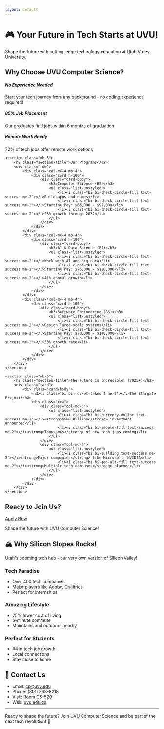 ```yaml
---
layout: default
---
```


<div class="hero-section">
    <div class="container">
        <h1 class="display-4">🎮 Your Future in Tech Starts at UVU!</h1>
        <p class="lead">Shape the future with cutting-edge technology education at Utah Valley University.</p>
    </div>
</div>

<div class="container">
    <section class="mb-5">
        <h2 class="section-title">Why Choose UVU Computer Science?</h2>
        <div class="row">
            <div class="col-md-4 mb-4">
                <div class="card h-100">
                    <div class="card-body text-center">
                        <i class="bi bi-code-slash feature-icon"></i>
                        <h5 class="card-title">No Experience Needed</h5>
                        <p class="card-text">Start your tech journey from any background - no coding experience required!</p>
                    </div>
                </div>
            </div>
            <div class="col-md-4 mb-4">
                <div class="card h-100">
                    <div class="card-body text-center">
                        <i class="bi bi-graph-up-arrow feature-icon"></i>
                        <h5 class="card-title">85% Job Placement</h5>
                        <p class="card-text">Our graduates find jobs within 6 months of graduation</p>
                    </div>
                </div>
            </div>
            <div class="col-md-4 mb-4">
                <div class="card h-100">
                    <div class="card-body text-center">
                        <i class="bi bi-laptop feature-icon"></i>
                        <h5 class="card-title">Remote Work Ready</h5>
                        <p class="card-text">72% of tech jobs offer remote work options</p>
                    </div>
                </div>
            </div>
        </div>
    </section>

    <section class="mb-5">
        <h2 class="section-title">Our Programs</h2>
        <div class="row">
            <div class="col-md-4 mb-4">
                <div class="card h-100">
                    <div class="card-body">
                        <h3>Computer Science (BS)</h3>
                        <ul class="list-unstyled">
                            <li><i class="bi bi-check-circle-fill text-success me-2"></i>Build apps and games</li>
                            <li><i class="bi bi-check-circle-fill text-success me-2"></i>Starting Pay: $65,000 - $95,000</li>
                            <li><i class="bi bi-check-circle-fill text-success me-2"></i>26% growth through 2032</li>
                        </ul>
                    </div>
                </div>
            </div>
            <div class="col-md-4 mb-4">
                <div class="card h-100">
                    <div class="card-body">
                        <h3>AI & Data Science (BS)</h3>
                        <ul class="list-unstyled">
                            <li><i class="bi bi-check-circle-fill text-success me-2"></i>Work with AI and big data</li>
                            <li><i class="bi bi-check-circle-fill text-success me-2"></i>Starting Pay: $75,000 - $110,000</li>
                            <li><i class="bi bi-check-circle-fill text-success me-2"></i>41% annual growth</li>
                        </ul>
                    </div>
                </div>
            </div>
            <div class="col-md-4 mb-4">
                <div class="card h-100">
                    <div class="card-body">
                        <h3>Software Engineering (BS)</h3>
                        <ul class="list-unstyled">
                            <li><i class="bi bi-check-circle-fill text-success me-2"></i>Design large-scale systems</li>
                            <li><i class="bi bi-check-circle-fill text-success me-2"></i>Starting Pay: $70,000 - $100,000</li>
                            <li><i class="bi bi-check-circle-fill text-success me-2"></i>33% growth rate</li>
                        </ul>
                    </div>
                </div>
            </div>
        </div>
    </section>

    <section class="mb-5">
        <h2 class="section-title">The Future is Incredible! (2025+)</h2>
        <div class="card">
            <div class="card-body">
                <h3><i class="bi bi-rocket-takeoff me-2"></i>The Stargate Project</h3>
                <div class="row">
                    <div class="col-md-6">
                        <ul class="list-unstyled">
                            <li><i class="bi bi-currency-dollar text-success me-2"></i><strong>$500 Billion</strong> investment announced</li>
                            <li><i class="bi bi-people-fill text-success me-2"></i><strong>Thousands</strong> of new tech jobs coming</li>
                        </ul>
                    </div>
                    <div class="col-md-6">
                        <ul class="list-unstyled">
                            <li><i class="bi bi-building text-success me-2"></i><strong>Major companies</strong> like Microsoft, NVIDIA</li>
                            <li><i class="bi bi-geo-alt-fill text-success me-2"></i><strong>Multiple tech campuses</strong> planned</li>
                        </ul>
                    </div>
                </div>
            </div>
        </div>
    </section>
</div>

<section class="py-5" style="background-color: var(--uvu-light-gray);">
    <div class="container">
        <h2 class="section-title">Ready to Join Us?</h2>
        <div class="text-center">
            <a href="https://www.uvu.edu/admissions/" class="btn btn-success btn-lg">Apply Now</a>
            <p class="mt-3">Shape the future with UVU Computer Science!</p>
        </div>
    </div>
</section>

## 🏔️ Why Silicon Slopes Rocks!

Utah's booming tech hub - our very own version of Silicon Valley!

### Tech Paradise
- Over 400 tech companies
- Major players like Adobe, Qualtrics
- Perfect for internships

### Amazing Lifestyle
- 25% lower cost of living
- 5-minute commute
- Mountains and outdoors nearby

### Perfect for Students
- #4 in tech job growth
- Local connections
- Stay close to home

## 📱 Contact Us

- Email: [cs@uvu.edu](mailto:cs@uvu.edu)
- Phone: (801) 863-8218
- Visit: Room CS-520
- Web: [uvu.edu/cs](https://www.uvu.edu/cs)

---

Ready to shape the future? Join UVU Computer Science and be part of the next tech revolution! 🚀 
